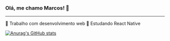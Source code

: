 ### Olá, me chamo Marcos! 👋

---

🔭 Trabalho com desenvolvimento web
🌱 Estudando React Native

[![Anurag's GitHub stats](https://github-readme-stats.vercel.app/api?mwilsonoliveira=anuraghazra)](https://github.com/anuraghazra/github-readme-stats)


<!--
**mwilsonoliveira/mwilsonoliveira** is a ✨ _special_ ✨ repository because its `README.md` (this file) appears on your GitHub profile.

Here are some ideas to get you started:

- 🔭 I’m currently working on ...
- 🌱 I’m currently learning ...
- 👯 I’m looking to collaborate on ...
- 🤔 I’m looking for help with ...
- 💬 Ask me about ...
- 📫 How to reach me: ...
- 😄 Pronouns: ...
- ⚡ Fun fact: ...
-->
